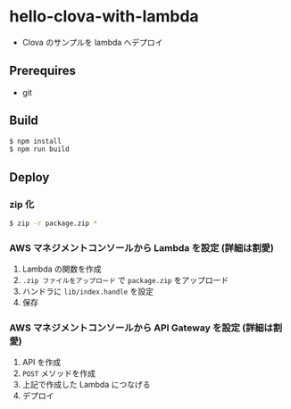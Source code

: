 # hello-clova-with-lambda

- Clova のサンプルを lambda へデプロイ

## Prerequires

- git

## Build

```bash
$ npm install
$ npm run build
```

## Deploy

### zip 化

```bash
$ zip -r package.zip *
```

### AWS マネジメントコンソールから Lambda を設定 (詳細は割愛)

1. Lambda の関数を作成
1. `.zip ファイルをアップロード` で `package.zip` をアップロード
1. ハンドラに `lib/index.handle` を設定
1. 保存

### AWS マネジメントコンソールから API Gateway を設定 (詳細は割愛)

1. API を作成
1. `POST` メソッドを作成
1. 上記で作成した Lambda につなげる
1. デプロイ
